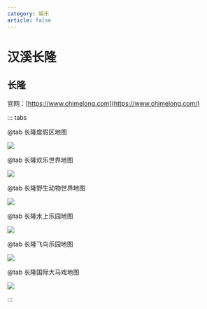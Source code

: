 ```yaml
---
category: 娱乐
article: false
---
```


# 汉溪长隆

## 长隆

官网：[https://www.chimelong.com](https://www.chimelong.com/)

::: tabs

@tab 长隆度假区地图

![](https://cdn.chimelong.com/upload/9d5bfb623b596f5f/888fd83d28da5f9d.jpg)

@tab 长隆欢乐世界地图

![](https://cdn.chimelong.com/upload/469d7d4e6c2b3973/72ac84303e66bd0a.jpg)

@tab 长隆野生动物世界地图

![](https://cdn.chimelong.com/upload/1ab45b1248b53819/dbffea162236119c.png)

@tab 长隆水上乐园地图

![](https://cdn.chimelong.com/upload/e6f65f10ed7ce70d/ed2612bc602b83e9.jpg)

@tab 长隆飞鸟乐园地图

![](https://cdn.chimelong.com/upload/f39be60a73e839b8/194cba0748aee67e.jpg)

@tab 长隆国际大马戏地图

![](https://cdn.chimelong.com/upload/afc10433ac721bd2/bae5ca9b363e5300.jpg)

:::